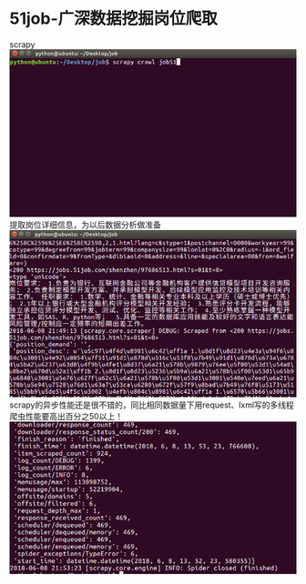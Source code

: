 # 51job-广深数据挖掘岗位爬取
scrapy
![image 项目目录下开启爬虫](https://raw.githubusercontent.com/alige32/51job-datamining/master/images/%E7%88%AC%E8%99%AB%E5%91%BD%E4%BB%A4.png)
提取岗位详细信息，为以后数据分析做准备
![image](https://github.com/alige32/51job-datamining/blob/master/images/%E5%B2%97%E4%BD%8D%E8%AF%A6%E7%BB%86%E4%BF%A1%E6%81%AF.png?raw=true)
scrapy的异步性能还是很不错的，同比相同数据量下用request、lxml写的多线程爬虫性能要高出百分之50以上！
![image](https://github.com/alige32/51job-datamining/blob/master/images/%E8%80%97%E6%97%B6.png?raw=true)
